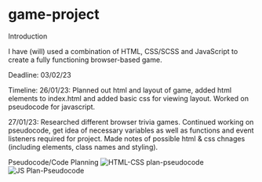 # game-project

Introduction

I have (will) used a combination of HTML, CSS/SCSS and JavaScript to create a fully functioning browser-based game. 


Deadline: 03/02/23

Timeline:
26/01/23: Planned out html and layout of game, added html elements to index.html and added basic css for viewing layout. Worked on pseudocode for javascript.

27/01/23: Researched different browser trivia games. Continued working on pseudocode, get idea of necessary variables as well as functions and event listeners required for project. Made notes of possible html & css chnages (including elements, class names and styling). 

Pseudocode/Code Planning
![HTML-CSS plan-pseudocode](https://user-images.githubusercontent.com/81630548/214893048-81f0c464-e514-4086-9bb2-fab6ce5fcbf2.jpg)
![JS Plan-Pseudocode](https://user-images.githubusercontent.com/81630548/215122718-557e532f-db28-4940-a4a4-273fb5259f68.jpg)

